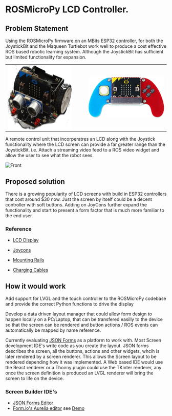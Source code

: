 # ROSMicroPy LCD Controller.



## Problem Statement
Using the ROSMicroPy firmware on an MBits ESP32 controller, for both the JoystickBit and the Maqueen Turtlebot work well to produce a cost effective ROS based robotic learning system. Although the JoystickBit has sufficient but limited functionality for expansion. 
<table>
 <tr>
  <td style="width:50%">
   <img src="../../docs/images/ROB0148-EN.png" width="200" height="200" />
  </td>
  <td style="width:50%">
    <img src="../../docs/images/JoystickBit-V2.png" width="300"/>
  </td>
</tr>
</table>

A remote control unit that incorperatres an LCD along with the Joystick functionality where the LCD screen can provide a far greater range than the JoystickBit. i.e. Attach a streaming video feed to a ROS video widget and allow the user to see what the robot sees. 

![Front](../../docs/images/SwitchFrontv2.png)

## Proposed solution
There is a growing popularity of LCD screens with build in ESP32 controllers that cost around $30 now. Just the screen by itself could be a decent controller with soft buttons. Adding on JoyCons further expand the functionality and start to present a form factor that is much more familiar to the end user.

### Reference
* [LCD Display](https://www.aliexpress.us/item/3256804913729039.htm)

* [Joycons](https://www.amazon.com/eXtremeRate-Handheld-Controller-Housing-Replacement/dp/B07MKV3FK8/)

* [Mounting Rails](https://www.amazon.com/Deal4GO-Bracket-Replacement-Nintendo-Console/dp/B07NXXPKHB)

* [Charging Cables](https://www.amazon.com/D-Gruoiza-Portable-Charger-Controller-Charging/dp/B0CB84ZMM5)

## How it would work

Add support for LVGL and the touch controller to the ROSMicroPy codebase and provide the correct Python functions to drive the display

Develop a data driven layout manager that could allow form design to happen locally on a PC/Laptop, that can be transfered easilly to the device so that the screen can be rendered and button actions / ROS events can automatically be mapped by name reference.

Currently evaluating [JSON Forms](https://jsonforms.io/) as a platform to work with. Most Screen development IDE's write code as you create the layout.  JSON forms describes the screen, all the buttons, actions and other widgets, whcih is later rendered by a screen renderer. This allows the Screen layout to be rendered depending how it was implemented. A Web based IDE would use the React renderer or a Thonny plugin could use the TKinter renderer, any once the screen definition is produced an LVGL renderer will bring the screen to life on the device. 


### Screen Builder IDE's
* [JSON Forms Editor](https://jsonforms-editor.netlify.app)
* [Form.io's Aurelia editor](https://github.com/formio/aurelia-formio) see [Demo](https://formio.github.io/aurelia-formio/)


